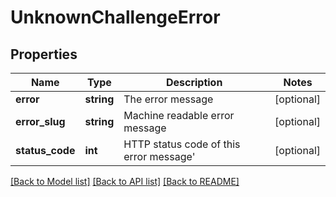 # UnknownChallengeError

## Properties
Name | Type | Description | Notes
------------ | ------------- | ------------- | -------------
**error** | **string** | The error message | [optional] 
**error_slug** | **string** | Machine readable error message | [optional] 
**status_code** | **int** | HTTP status code of this error message&#x27; | [optional] 

[[Back to Model list]](../../README.md#documentation-for-models) [[Back to API list]](../../README.md#documentation-for-api-endpoints) [[Back to README]](../../README.md)

